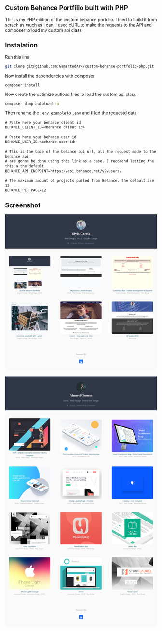 ## Custom Behance Portfilio built with PHP

This is my PHP edition of the custom behance portolio. I tried to build it from scrach as much as I can, I used cURL to make the requests to the API and composer to load my custom api class

## Instalation

Run this line

```bash
git clone git@github.com:GamertodArk/custom-behance-portfolio-php.git
```

Now install the dependencies with composer

```bash
composer install
```

Now create the optimize outload files to load the custom api class

```bash
composer dump-autoload -o
```

Then rename the `.env.example` to `.env` and filled the requestd data

```
# Paste here your behance client id
BEHANCE_CLIENT_ID=<behance client id>

# Paste here yout behance user id
BEHANCE_USER_ID=<behance user id>

# This is the base of the behance api url, all the request made to the behance api
# are gonna be done using this link as a base. I recomend letting the this a the default
BEHANCE_API_ENDPOINT=https://api.behance.net/v2/users/

# The maximun amount of projects pulled from Behance. the default are 12
BEHANCE_PER_PAGE=12
```

## Screenshot
![Custom Behance Portfolio PHP](https://github.com/GamertodArk/custom-behance-portfolio-php/blob/master/project-screenshot/home-page.png "Custom Behance Portfolio PHP")

![Custom Behance Portfolio PHP](https://github.com/GamertodArk/custom-behance-portfolio-php/blob/master/project-screenshot/Ahmed-gumaa.png "Custom Behance Portfolio PHP")